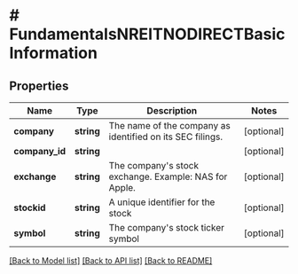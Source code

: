 # # FundamentalsNREITNODIRECTBasicInformation

## Properties

Name | Type | Description | Notes
------------ | ------------- | ------------- | -------------
**company** | **string** | The name of the company as identified on its SEC filings. | [optional]
**company_id** | **string** |  | [optional]
**exchange** | **string** | The company&#39;s stock exchange. Example: NAS for Apple. | [optional]
**stockid** | **string** | A unique identifier for the stock | [optional]
**symbol** | **string** | The company&#39;s stock ticker symbol | [optional]

[[Back to Model list]](../../README.md#models) [[Back to API list]](../../README.md#endpoints) [[Back to README]](../../README.md)
